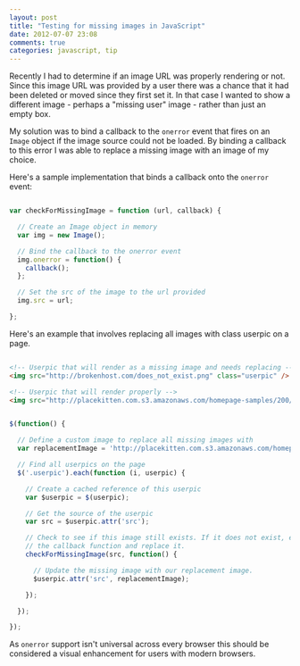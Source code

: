 ```yaml
---
layout: post
title: "Testing for missing images in JavaScript"
date: 2012-07-07 23:08
comments: true
categories: javascript, tip
---
```


Recently I had to determine if an image URL was properly rendering or not. Since
this image URL was provided by a user there was a chance that it had been
deleted or moved since they first set it. In that case I wanted to show a
different image - perhaps a "missing user" image - rather than just an empty
box.

My solution was to bind a callback to the ``onerror`` event that fires on an
``Image`` object if the image source could not be loaded. By binding a callback 
to this error I was able to replace a missing image with an image of my choice.


Here's a sample implementation that binds a callback onto the ``onerror`` event:

``` javascript

var checkForMissingImage = function (url, callback) {

  // Create an Image object in memory
  var img = new Image();

  // Bind the callback to the onerror event
  img.onerror = function() {
    callback();
  };

  // Set the src of the image to the url provided
  img.src = url;

};


```

Here's an example that involves replacing all images with class userpic on a page.

``` html

<!-- Userpic that will render as a missing image and needs replacing -->
<img src="http://brokenhost.com/does_not_exist.png" class="userpic" />

<!-- Userpic that will render properly -->
<img src="http://placekitten.com.s3.amazonaws.com/homepage-samples/200/287.jpg" class="userpic" />

```

``` javascript

$(function() {

  // Define a custom image to replace all missing images with
  var replacementImage = 'http://placekitten.com.s3.amazonaws.com/homepage-samples/408/287.jpg';

  // Find all userpics on the page
  $('.userpic').each(function (i, userpic) {

    // Create a cached reference of this userpic
    var $userpic = $(userpic);

    // Get the source of the userpic
    var src = $userpic.attr('src');

    // Check to see if this image still exists. If it does not exist, execute
    // the callback function and replace it.
    checkForMissingImage(src, function() {

      // Update the missing image with our replacement image.
      $userpic.attr('src', replacementImage);

    });

  });

});

```

As ``onerror`` support isn't universal across every browser this should be
considered a visual enhancement for users with modern browsers.


